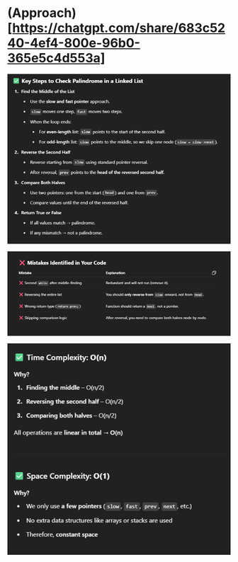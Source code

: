 # (Approach)[https://chatgpt.com/share/683c5240-4ef4-800e-96b0-365e5c4d553a]

![alt text](image.png)

![alt text](image-1.png)

![alt text](image-2.png)